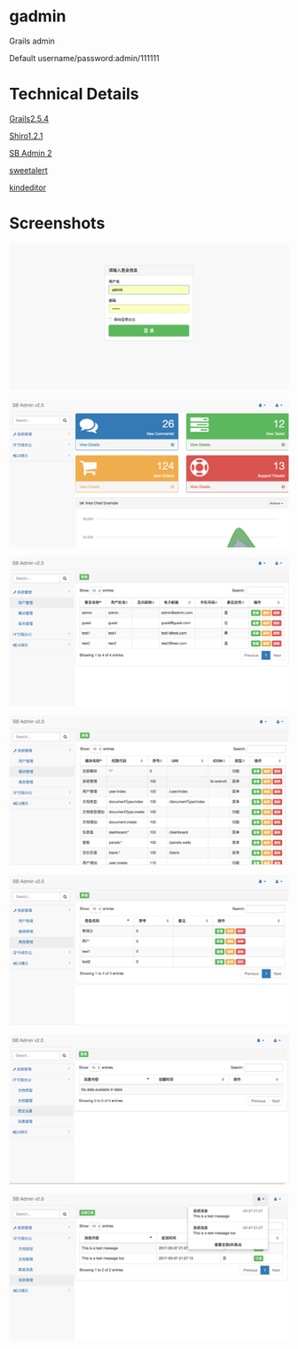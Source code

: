 # gadmin
Grails admin

Default username/password:admin/111111

# Technical Details
[Grails2.5.4](http://www.grails.org/)

[Shiro1.2.1](https://grails.org/plugin/shiro?skipRedirect=true)

[SB Admin 2](https://github.com/BlackrockDigital/startbootstrap-sb-admin-2)

[sweetalert](https://github.com/t4t5/sweetalert)

[kindeditor](http://kindeditor.net/demo.php)

# Screenshots
![login](https://github.com/benx203/gadmin/blob/master/screenshots/login.png)

![main](https://github.com/benx203/gadmin/blob/master/screenshots/main.png)

![user](https://github.com/benx203/gadmin/blob/master/screenshots/user.png)

![module](https://github.com/benx203/gadmin/blob/master/screenshots/module.png)

![role](https://github.com/benx203/gadmin/blob/master/screenshots/role.png)

![multiNotification](https://github.com/benx203/gadmin/blob/master/screenshots/multiNotification.png)

![notification](https://github.com/benx203/gadmin/blob/master/screenshots/notification.png)